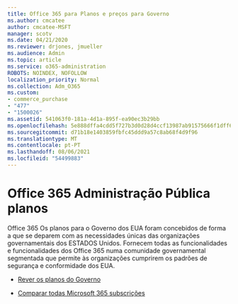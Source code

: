 ```yaml
---
title: Office 365 para Planos e preços para Governo
ms.author: cmcatee
author: cmcatee-MSFT
manager: scotv
ms.date: 04/21/2020
ms.reviewer: drjones, jmueller
ms.audience: Admin
ms.topic: article
ms.service: o365-administration
ROBOTS: NOINDEX, NOFOLLOW
localization_priority: Normal
ms.collection: Adm_O365
ms.custom:
- commerce_purchase
- "477"
- "1500026"
ms.assetid: 541063f0-181a-4d1a-895f-ea90ec3b29bb
ms.openlocfilehash: 5e888dffa4cdd5f727b3d0d28d4ccf13987ab91575666f1dff62c684308da06e
ms.sourcegitcommit: d71b18e1403859fbfc45ddd9a57c8ab68f4d9f96
ms.translationtype: MT
ms.contentlocale: pt-PT
ms.lasthandoff: 08/06/2021
ms.locfileid: "54499883"
---
```

# <a name="office-365-government-plans"></a>Office 365 Administração Pública planos

Office 365 Os planos para o Governo dos EUA foram concebidos de forma a que se deparem com as necessidades únicas das organizações governamentais dos ESTADOS Unidos. Fornecem todas as funcionalidades e funcionalidades dos Office 365 numa comunidade governamental segmentada que permite às organizações cumprirem os padrões de segurança e conformidade dos EUA.
  
- [Rever os planos do Governo](https://products.office.com/government/compare-office-365-government-plans)

- [Comparar todas Microsoft 365 subscrições](https://products.office.com/business/compare-more-office-365-for-business-plans)